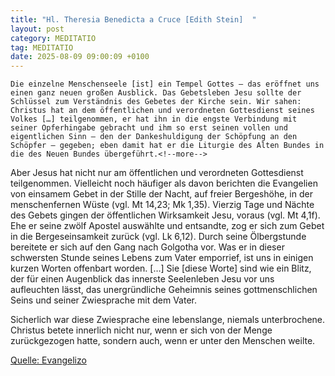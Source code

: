 ```yaml
---
title: "Hl. Theresia Benedicta a Cruce [Edith Stein]  "
layout: post
category: MEDITATIO
tag: MEDITATIO
date: 2025-08-09 09:00:09 +0100
---
```

	Die einzelne Menschenseele [ist] ein Tempel Gottes – das eröffnet uns einen ganz neuen großen Ausblick. Das Gebetsleben Jesu sollte der Schlüssel zum Verständnis des Gebetes der Kirche sein. Wir sahen: Christus hat an dem öffentlichen und verordneten Gottesdienst seines Volkes […] teilgenommen, er hat ihn in die engste Verbindung mit seiner Opferhingabe gebracht und ihm so erst seinen vollen und eigentlichen Sinn – den der Dankeshuldigung der Schöpfung an den Schöpfer – gegeben; eben damit hat er die Liturgie des Alten Bundes in die des Neuen Bundes übergeführt.<!--more-->
 
Aber Jesus hat nicht nur am öffentlichen und verordneten Gottesdienst teilgenommen. Vielleicht noch häufiger als davon berichten die Evangelien von einsamem Gebet in der Stille der Nacht, auf freier Bergeshöhe, in der menschenfernen Wüste (vgl. Mt 14,23; Mk 1,35). Vierzig Tage und Nächte des Gebets gingen der öffentlichen Wirksamkeit Jesu, voraus (vgl. Mt 4,1f). Ehe er seine zwölf Apostel auswählte und entsandte, zog er sich zum Gebet in die Bergeseinsamkeit zurück (vgl. Lk 6,12). Durch seine Ölbergstunde bereitete er sich auf den Gang nach Golgotha vor. Was er in dieser schwersten Stunde seines  Lebens zum Vater emporrief, ist uns in einigen kurzen Worten offenbart worden. […] Sie [diese Worte] sind wie ein Blitz, der für einen Augenblick das innerste Seelenleben Jesu vor uns aufleuchten lässt, das unergründliche Geheimnis seines gottmenschlichen Seins und seiner Zwiesprache mit dem Vater.
 
Sicherlich war diese Zwiesprache eine lebenslange, niemals unterbrochene. Christus betete innerlich nicht nur, wenn er sich von der Menge zurückgezogen hatte, sondern auch, wenn er unter den Menschen weilte.  

[Quelle: Evangelizo](https://evangeliumtagfuertag.org/DE/gospel)